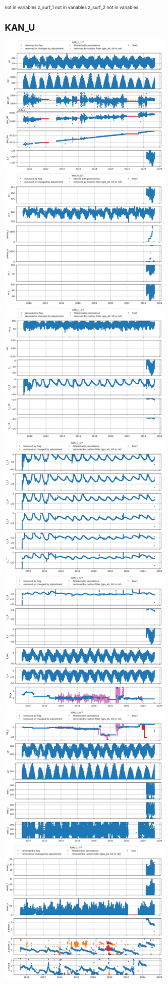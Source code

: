  not in variables
z_surf_1 not in variables
z_surf_2 not in variables
# KAN_U
![](../figures/flags/KAN_U_0.png)
![](../figures/flags/KAN_U_1.png)
![](../figures/flags/KAN_U_2.png)
![](../figures/flags/KAN_U_3.png)
![](../figures/flags/KAN_U_4.png)
![](../figures/flags/KAN_U_5.png)
![](../figures/flags/KAN_U_6.png)
 
